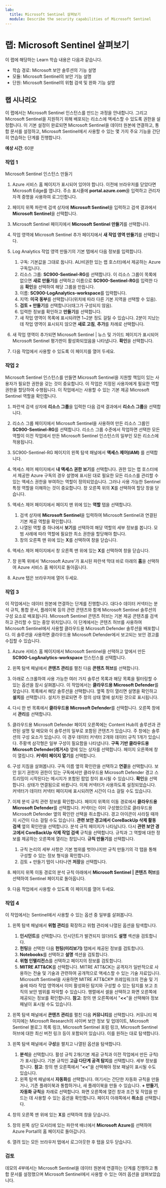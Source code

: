 ```yaml
---
lab:
  title: Microsoft Sentinel 살펴보기
  module: Describe the security capabilities of Microsoft Sentinel
---
```


# 랩: Microsoft Sentinel 살펴보기

이 랩에 해당하는 Learn 학습 내용은 다음과 같습니다.

- 학습 경로: Microsoft 보안 솔루션의 기능 설명
- 모듈: Microsoft Sentinel의 보안 기능 설명
- 단원: Microsoft Sentinel의 위협 검색 및 완화 기능 설명

## 랩 시나리오

이 랩에서는 Microsoft Sentinel 인스턴스를 만드는 과정을 안내합니다.  그리고 Microsoft Sentinel을 지원하기 위해 배포되는 리소스에 액세스할 수 있도록 권한을 설정합니다.  이 기본 설정이 완료되면 Microsoft Sentinel을 데이터 원본에 연결하고, 통합 문서를 설정하고, Microsoft Sentinel에서 사용할 수 있는 몇 가지 주요 기능을 간단히 연습하는 단계를 진행합니다.

**예상 시간**: 60분

### 작업 1

Microsoft Sentinel 인스턴스 만들기

1. Azure 서비스 홈 페이지가 표시되어 있어야 합니다.  이전에 브라우저를 닫았다면 Microsoft Edge를 엽니다. 주소 표시줄에 **portal.azure.com**을 입력하고 관리자 자격 증명을 사용하여 로그인합니다.

1. 페이지 위쪽 파란색 검색 상자에 **Microsoft Sentinel**을 입력하고 검색 결과에서 **Microsoft Sentinel**을 선택합니다.

1. Microsoft Sentinel 페이지에서 **Microsoft Sentinel 만들기**를 선택합니다.

1. 작업 영역에 Microsoft Sentinel 추가 페이지에서 **새 작업 영역 만들기**를 선택합니다.

1. Log Analytics 작업 영역 만들기의 기본 탭에서 다음 정보를 입력합니다.
    1. 구독: 기본값을 그대로 둡니다. ALH(권한 있는 랩 호스터)에서 제공하는 Azure 구독입니다.
    1. 리소스 그룹: **SC900-Sentinel-RG**를 선택합니다. 이 리소스 그룹이 목록에 없으면 **새로 만들기**를 선택하고 이름으로 **SC900-Sentinel-RG**를 입력한 다음 **확인**을 선택하여 해당 그룹을 만듭니다.
    1. 이름: **SC900-LogAnalytics-workspace**를 입력합니다.
    1. 지역: **미국 동부**를 선택합니다(위치에 따라 다른 기본 지역을 선택할 수 있음).
    1. **검토 + 만들기**를 선택합니다(태그가 구성되지 않음).
    1. 입력한 정보를 확인하고 **만들기**를 선택합니다.
    1. 새 작업 영역이 목록에 표시되려면 1~2분 정도 걸릴 수 있습니다. 2분이 지났는데 작업 영역이 표시되지 않으면 **새로 고침**, **추가**를 차례로 선택합니다.

1. 새 작업 영역이 추가되면 Microsoft Sentinel | 뉴스 및 가이드 페이지가 표시되어 Microsoft Sentinel 평가판이 활성화되었음을 나타냅니다.  **확인**을 선택합니다.

1. 다음 작업에서 사용할 수 있도록 이 페이지를 열어 두세요.

### 작업 2

Microsoft Sentinel 인스턴스를 만들면 Microsoft Sentinel을 지원할 책임이 있는 사용자가 필요한 권한을 갖는 것이 중요합니다.  이 작업은 지정된 사용자에게 필요한 역할 권한을 할당하여 수행됩니다.  이 작업에서는 사용할 수 있는 기본 제공 Microsoft Sentinel 역할을 확인합니다.

1. 파란색 검색 상자에 **리소스 그룹**을 입력한 다음 검색 결과에서 **리소스 그룹**을 선택합니다. 

1. 리소스 그룹 페이지에서 Microsoft Sentinel을 사용하여 만든 리소스 그룹인 **SC900-Sentinel-RG**를 선택합니다.  리소스 그룹 수준에서 작업하면 선택한 모든 역할이 이전 작업에서 만든 Microsoft Sentinel 인스턴스의 일부인 모든 리소스에 적용됩니다.

1. SC900-Sentinel-RG 페이지의 왼쪽 탐색 패널에서 **액세스 제어(IAM)** 를 선택합니다.

1. 액세스 제어 페이지에서 **내 액세스 권한 보기**를 선택합니다.  권한 있는 랩 호스터에서 제공한 Azure 구독의 경우 설명에 표시된 대로 필요한 모든 리소스를 관리할 수 있는 액세스 권한을 부여하는 역할이 정의되었습니다. 그러나 사용 가능한 Sentinel 특정 역할을 이해하는 것이 중요합니다.  창 오른쪽 위의 **X**를 선택하여 할당 창을 닫습니다.

1. 액세스 제어 페이지에서 페이지 맨 위에 있는 **역할** 탭을 선택합니다.
    1. 검색 상자에 **Microsoft Sentinel**을 입력하여 Microsoft Sentinel과 연결된 기본 제공 역할을 확인합니다.
    1. 나열된 역할 중 하나에서 **보기**를 선택하여 해당 역할의 세부 정보를 봅니다.  모범 사례에 따라 역할에 필요한 최소 권한을 할당해야 합니다.  
    1. 창의 오른쪽 맨 위에 있는 **X**를 선택하여 창을 닫습니다.

1. 액세스 제어 페이지에서 창 오른쪽 맨 위에 있는 **X**를 선택하여 창을 닫습니다.

1. 창 왼쪽 위에서 'Microsoft Azure'가 표시된 파란색 막대 바로 아래의 **홈**을 선택하여 Azure 서비스 홈 페이지로 돌아옵니다.

1. Azure 탭은 브라우저에 열어 두세요.

### 작업 3

이 작업에서는 데이터 원본에 연결하는 단계를 진행합니다. 대다수 데이터 커넥터는 분석 규칙, 통합 문서, 플레이북 등의 관련 콘텐츠와 함께 Microsoft Sentinel 솔루션의 구성 요소로 배포됩니다. Microsoft Sentinel 콘텐츠 허브는 기본 제공 콘텐츠를 검색하고 관리할 수 있는 중앙 위치입니다. 이 단계에서는 콘텐츠 허브를 사용하여 Microsoft Sentinel에서 사용할 클라우드용 Microsoft Defender 솔루션을 배포합니다.  이 솔루션을 사용하면 클라우드용 Microsoft Defender에서 보고되는 보안 경고를 수집할 수 있습니다.

1. Azure 서비스 홈 페이지에서 Microsoft Sentinel을 선택하고 앞에서 만든 **SC900-LogAnalytics-workspace** 인스턴스를 선택합니다.

1. 왼쪽 탐색 패널에서 **콘텐츠 관리**를 펼친 다음 **콘텐츠 허브**를 선택합니다.

1. 아래로 스크롤하여 사용 가능한 여러 가지 솔루션 목록과 해당 목록을 필터링할 수 있는 옵션을 잠시 살펴봅니다.  이 작업에서는 **클라우드용 Microsoft Defender**를 찾습니다.  목록에서 해당 솔루션을 선택합니다.  옆쪽 창이 열리면 설명을 확인하고 **설치**를 선택합니다.  설치가 완료되면 주 창의 상태 열에 설치된 것으로 표시됩니다.

1. 다시 한 번 목록에서 **클라우드용 Microsoft Defender**를 선택합니다. 오른쪽 창에서 **관리**를 선택합니다.

1. 클라우드용 Microsoft Defender 페이지 오른쪽에는 Content Hub의 솔루션과 관련된 설명 및 메모와 이 솔루션의 일부로 포함된 콘텐츠가 있습니다.  주 창에는 솔루션의 구성 요소가 있습니다.  이 경우 데이터 커넥터 2개와 데이터 규칙 1개가 있습니다. 주황색 삼각형은 일부 구성이 필요함을 나타냅니다. **구독 기반 클라우드용 Microsoft Defender(레거시)** 옆에 있는 상자를 선택합니다.  페이지 오른쪽에 창이 열립니다.  **커넥터 페이지 열기**를 선택합니다.

1. 구성 지침을 살펴봅니다.  구독 이름 옆의 확인란을 선택하고 **연결**을 선택합니다.  보안 읽기 권한자 권한이 있는 구독에서만 클라우드용 Microsoft Defender 경고 스트리밍이 시작된다는 메시지가 포함된 팝업 창이 표시될 수 있습니다.  **확인**을 선택합니다.  상태가 연결됨으로 바뀝니다.  이제 커넥터가 사용하도록 설정되었습니다. 커넥터가 데이터 커넥터 페이지에 표시되려면 시간이 다소 걸릴 수도 있습니다.  

1. 이제 분석 규칙 관련 정보를 확인합니다.  페이지 위쪽의 이동 경로에서 **클라우드용 Microsoft Defender**를 선택합니다. 커넥터는 이미 구성했으므로 클라우드용 Microsoft Defender 옆의 확인란 선택을 취소합니다. 경고 아이콘이 사라질 때까지 시간이 다소 걸릴 수도 있습니다. **관련 보안 경고에서 CoreBackUp 삭제 활동 검색** 옆의 확인란을 선택합니다.  분석 규칙 페이지가 나타납니다.  다시 **관련 보안 경고에서 CoreBackUp 삭제 작업 검색** 규칙을 선택합니다. 규칙과 그 역할에 대한 정보를 제공하는 오른쪽에 열리는 창입니다.  **규칙 만들기**를 선택합니다.  
    1. 규칙 논리의 세부 사항은 기본 범위를 벗어나지만 규칙 만들기의 각 탭을 통해 구성할 수 있는 정보 형식을 확인합니다.
    1. 검토 + 만들기 탭이 나타나면 **저장**을 선택합니다.

1. 페이지 위쪽 이동 경로의 분석 규칙 아래에서 **Microsoft Sentinel | 콘텐츠 허브**를 선택하여 Sentinel 페이지로 돌아옵니다.

1. 다음 작업에서 사용할 수 있도록 이 페이지를 열어 두세요.


### 작업 4

이 작업에서는 Sentinel에서 사용할 수 있는 옵션 중 일부를 살펴봅니다.

1. 왼쪽 탐색 패널에서 **위협 관리**를 확장하고 위협 관리에 나열된 옵션을 탐색합니다.
    1. **인시던트**를 선택합니다.  인시던트가 발견되지 않더라도 **설명** 섹션을 검토합니다.
    1. **헌팅**을 선택한 다음 **헌팅(미리보기)** 탭에서 제공된 정보를 검토합니다.
    1. **Notebooks**를 선택하고 **설명** 섹션을 검토합니다.
    1. **위협 인텔리전스**를 선택하고 페이지의 정보를 검토합니다.
    1. **MITRE ATT&CK**를 선택합니다.  MITRE ATT&CK는 공격자가 일반적으로 사용하는 전술 및 기술과 관련하여 공개적으로 액세스할 수 있는 기술 자료입니다. Microsoft Sentinel을 사용하면 MITRE ATT&CK® 프레임워크의 전술 및 기술에 따라 작업 영역에서 이미 활성화된 탐지와 구성할 수 있는 탐지를 보고 조직의 보안 범위를 파악할 수 있습니다.  행렬에서 셀을 선택하고 화면 오른쪽에 제공되는 정보를 확인합니다. **참고**: 창의 맨 오른쪽에서 "**<<**"을 선택해야 정보 패널이 표시될 수도 있습니다.

1. 왼쪽 탐색 패널에서 **콘텐츠 관리**를 펼친 다음 **커뮤니티**를 선택합니다. 커뮤니티 페이지에는 Microsoft Research의 사이버 보안 정보 및 업데이트, Microsoft Sentinel 블로그 목록 링크, Microsoft Sentinel 포럼 링크, Microsoft Sentinel 허브에 대한 최신 버전 링크 등이 포함되어 있습니다. 이를 원하는 대로 탐색합니다.


1. 왼쪽 탐색 패널에서 **구성**을 펼치고 나열된 옵션을 탐색합니다.
    1. **분석**을 선택합니다.  활성 규칙 2개(기본 제공 규칙과 이전 작업에서 만든 규칙)가 표시됩니다. 기본 규칙인 **고급 다단계 공격 탐지**를 선택합니다.  세부 정보를 합니다. **참고**: 창의 맨 오른쪽에서 "**<<**"을 선택해야 정보 패널이 표시될 수도 있습니다.
    1. 왼쪽 탐색 패널에서 **자동화**를 선택합니다.  여기서는 간단한 자동화 규칙을 만들거나, 기존 플레이북과 통합하거나, 새 플레이북을 만들 수 있습니다.  **+ 만들기**, **자동화 규칙**을 차례로 선택합니다.  화면 오른쪽에 열린 창과 조건 및 작업을 만드는 데 사용할 수 있는 옵션을 확인합니다.  페이지 아래쪽에서 **취소**를 선택합니다.

1. 창의 오른쪽 맨 위에 있는 **X**를 선택하여 창을 닫습니다.

1. 창의 왼쪽 상단 모서리에 있는 파란색 배너에서 **Microsoft Azure**를 선택하여 Azure Portal의 홈 페이지로 돌아갑니다.

1. 열려 있는 모든 브라우저 탭에서 로그아웃한 후 탭을 모두 닫습니다.

### 검토

데모의 4부에서는 Microsoft Sentinel을 데이터 원본에 연결하는 단계를 진행하고 통합 문서를 설정했으며 Microsoft Sentinel에서 사용할 수 있는 여러 옵션을 살펴보았습니다.
